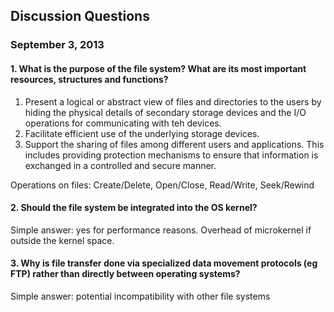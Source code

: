 ## Discussion Questions
### September 3, 2013

#### 1. What is the purpose of the file system? What are its most important resources, structures and functions?
1. Present a logical or abstract view of files and directories to the users by
   hiding the physical details of secondary storage devices and the I/O
   operations for communicating with teh devices.
2. Facilitate efficient use of the underlying storage devices.
3. Support the sharing of files among different users and applications. This
   includes providing protection mechanisms to ensure that information is
   exchanged in a controlled and secure manner.

Operations on files: Create/Delete, Open/Close, Read/Write, Seek/Rewind

#### 2. Should the file system be integrated into the OS kernel?
Simple answer: yes for performance reasons. Overhead of microkernel if outside
the kernel space.

#### 3. Why is file transfer done via specialized data movement protocols (eg FTP) rather than directly between operating systems?
Simple answer: potential incompatibility with other file systems
